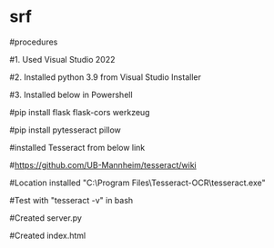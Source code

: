 # srf

#procedures

#1. Used Visual Studio 2022

#2. Installed python 3.9 from Visual Studio Installer

#3. Installed below in Powershell

#pip install flask flask-cors werkzeug

#pip install pytesseract pillow

#installed Tesseract from below link

#https://github.com/UB-Mannheim/tesseract/wiki

#Location installed "C:\Program Files\Tesseract-OCR\tesseract.exe"

#Test with "tesseract -v" in bash

#Created server.py

#Created index.html
